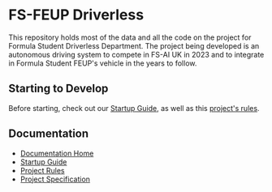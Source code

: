 # FS-FEUP Driverless 

This repository holds most of the data and all the code on the project for Formula Student Driverless Department. The project being developed is an autonomous driving system to compete in FS-AI UK in 2023 and to integrate in Formula Student FEUP's vehicle in the years to follow.

## Starting to Develop

Before starting, check out our [Startup Guide](), as well as this [project's rules]().

## Documentation
- [Documentation Home]()
- [Startup Guide]()
- [Project Rules]()
- [Project Specification]()